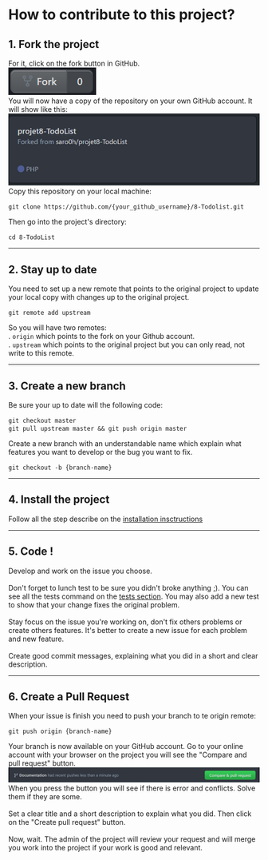 # How to contribute to this project?

## 1. Fork the project
For it, click on the fork button in GitHub. </br>
![Alt text](./img/forkButton.png "Fork button")
</br>
You will now have a copy of the repository on your own GitHub account. It will show like this:</br>
![Alt text](./img/forkProject.png "Fork project")
</br>
Copy this repository on your local machine:
```shell
git clone https://github.com/{your_github_username}/8-Todolist.git
```
Then go into the project's directory:
```shell
cd 8-TodoList
```
------------------------

## 2. Stay up to date
You need to set up a new remote that points to the original project to update your local copy with changes up to the original project.
```shell
git remote add upstream
```
So you will have two remotes: <br/>
. <code>origin</code> which points to the fork on your Github account. </br>
. <code>upstream</code> which points to the original project but you can only read, not write to this remote.

------------------------

## 3. Create a new branch
Be sure your up to date will the following code:
```shell
git checkout master
git pull upstream master && git push origin master
```
Create a new branch with an understandable name which explain what features you want to develop or the bug you want to fix.
```shell
git checkout -b {branch-name}
```

------------------------

## 4. Install the project
Follow all the step describe on the [installation insctructions](../README.md)

------------------------

## 5. Code !
Develop and work on the issue you choose. </br></br>
 Don't forget to lunch test to be sure you didn't broke anything ;). You can see all the tests command on the [tests section](../README.md). You may also add a new test to show that your change fixes the original problem.
</br></br>
Stay focus on the issue you're working on, don't fix others problems or create others features. It's better to create a new issue for each problem and new feature. 
</br></br>
Create good commit messages, explaining what you did in a short and clear description.

------------------------

## 6. Create a Pull Request
When your issue is finish you need to push your branch to te origin remote:
```shell
git push origin {branch-name}
```
Your branch is now available on your GitHub account.
Go to your online account with your browser on the project you will see the "Compare and pull request" button.
![Alt text](./img/PullRequest.png "Pull request button")
When you press the button you will see if there is error and conflicts. Solve them if they are some.
</br></br>
Set a clear title and a short description to explain what you did. Then click on the "Create pull request" button.
</br></br>
Now, wait. The admin of the project will review your request and will merge you work into the project if your work is good and relevant.
